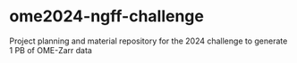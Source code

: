 # ome2024-ngff-challenge
Project planning and material repository for the 2024 challenge to generate 1 PB of OME-Zarr data
